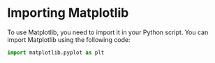 # Importing Matplotlib

To use Matplotlib, you need to import it in your Python script. You can import Matplotlib using the following code:

```python
import matplotlib.pyplot as plt
```
